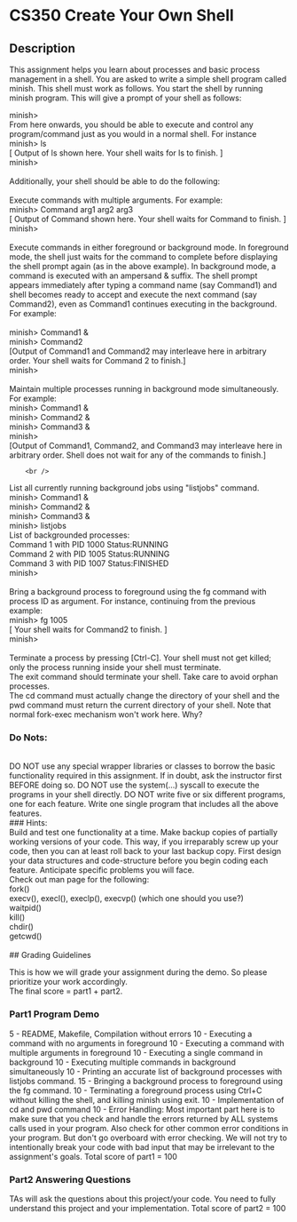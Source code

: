 # CS350 Create Your Own Shell

## Description

This assignment helps you learn about processes and basic process management in a shell. You are asked to write a simple shell program called minish. This shell must work as follows. You start the shell by running minish program. This will give a prompt of your shell as follows:

minish> <br />
From here onwards, you should be able to execute and control any program/command just as you would in a normal shell. For instance<br />
minish> ls <br />
[ Output of ls shown here. Your shell waits for ls to finish. ]<br />
minish> <br />
<br />
Additionally, your shell should be able to do the following:<br />
<br />
Execute commands with multiple arguments. For example:<br />
		minish> Command arg1 arg2 arg3 <br />
		[ Output of Command shown here. Your shell waits for Command to finish. ] <br />
		minish> <br />
		<br />
Execute commands in either foreground or background mode. In foreground mode, the shell just waits for the command to complete before displaying the shell prompt again (as in the above example). In background mode, a command is executed with an ampersand & suffix. The shell prompt appears immediately after typing a command name (say Command1) and shell becomes ready to accept and execute the next command (say Command2), even as Command1 continues executing in the background. For example: <br /> <br />
		minish> Command1 & <br />
		minish> Command2 <br />
		[Output of Command1 and Command2 may interleave here in arbitrary order. Your shell waits for Command 2 to finish.] <br />
		minish> <br />
		<br />
Maintain multiple processes running in background mode simultaneously. For example: <br />
		minish> Command1 & <br />
		minish> Command2 & <br />
		minish> Command3 & <br />
		minish> <br />
		[Output of Command1, Command2, and Command3 may interleave here in arbitrary order. Shell does not wait for any of the commands to finish.] <br />

		<br />
List all currently running background jobs using "listjobs" command.<br />
		minish> Command1 & <br />
		minish> Command2 & <br />
		minish> Command3 & <br />
		minish> listjobs <br />
		List of backgrounded processes:  <br />
		Command 1 with PID 1000 Status:RUNNING  <br />
		Command 2 with PID 1005 Status:RUNNING  <br />
		Command 3 with PID 1007 Status:FINISHED  <br />
		minish>  <br />
		 <br />
Bring a background process to foreground using the fg command with process ID as argument. For instance, continuing from the previous example:  <br />
		minish> fg 1005  <br />
		[ Your shell waits for Command2 to finish. ]  <br />
		minish>  <br />
		 <br />
Terminate a process by pressing [Ctrl-C]. Your shell must not get killed; only the process running inside your shell must terminate.  <br />
The exit command should terminate your shell. Take care to avoid orphan processes. <br />
The cd command must actually change the directory of your shell and the pwd command must return the current directory of your shell. Note that normal fork-exec mechanism won't work here. Why?  <br />

### Do Nots:
 <br />
DO NOT use any special wrapper libraries or classes to borrow the basic functionality required in this assignment. If in doubt, ask the instructor first BEFORE doing so.
DO NOT use the system(...) syscall to execute the programs in your shell directly.
DO NOT write five or six different programs, one for each feature. Write one single program that includes all the above features.
 <br />
### Hints:
 <br />
Build and test one functionality at a time.
Make backup copies of partially working versions of your code. This way, if you irreparably screw up your code, then you can at least roll back to your last backup copy.
First design your data structures and code-structure before you begin coding each feature. Anticipate specific problems you will face.
 <br />
Check out man page for the following:  <br />
fork()  <br />
execv(), execl(), execlp(), execvp() (which one should you use?)  <br />
waitpid()  <br />
kill() <br />
chdir()  <br />
getcwd()  <br />
 <br />
## Grading Guidelines

This is how we will grade your assignment during the demo. So please prioritize your work accordingly.
 <br />
The final score = part1 + part2.
 <br />
### Part1 Program Demo

5 - README, Makefile, Compilation without errors
10 - Executing a command with no arguments in foreground
10 - Executing a command with multiple arguments in foreground
10 - Executing a single command in background
10 - Executing multiple commands in background simultaneously
10 - Printing an accurate list of background processes with listjobs command.
15 - Bringing a background process to foreground using the fg command.
10 - Terminating a foreground process using Ctrl+C without killing the shell, and killing minish using exit.
10 - Implementation of cd and pwd command
10 - Error Handling: Most important part here is to make sure that you check and handle the errors returned by ALL systems calls used in your program. Also check for other common error conditions in your program. But don't go overboard with error checking. We will not try to intentionally break your code with bad input that may be irrelevant to the assignment's goals.
Total score of part1 = 100

### Part2 Answering Questions

TAs will ask the questions about this project/your code. You need to fully understand this project and your implementation.
Total score of part2 = 100
